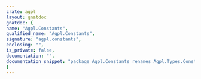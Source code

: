 ```yaml
---
crate: agpl
layout: gnatdoc
gnatdoc: {
name: "Agpl.Constants",
qualified_name: "Agpl.Constants",
signature: "agpl.constants",
enclosing: "",
is_private: false,
documentation: "",
documentation_snippet: "package Agpl.Constants renames Agpl.Types.Constants;",
}
---
```

